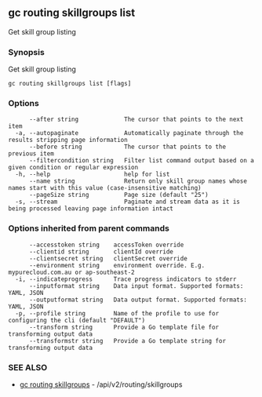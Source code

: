 ## gc routing skillgroups list

Get skill group listing

### Synopsis

Get skill group listing

```
gc routing skillgroups list [flags]
```

### Options

```
      --after string             The cursor that points to the next item
  -a, --autopaginate             Automatically paginate through the results stripping page information
      --before string            The cursor that points to the previous item
      --filtercondition string   Filter list command output based on a given condition or regular expression
  -h, --help                     help for list
      --name string              Return only skill group names whose names start with this value (case-insensitive matching)
      --pageSize string          Page size (default "25")
  -s, --stream                   Paginate and stream data as it is being processed leaving page information intact
```

### Options inherited from parent commands

```
      --accesstoken string    accessToken override
      --clientid string       clientId override
      --clientsecret string   clientSecret override
      --environment string    environment override. E.g. mypurecloud.com.au or ap-southeast-2
  -i, --indicateprogress      Trace progress indicators to stderr
      --inputformat string    Data input format. Supported formats: YAML, JSON
      --outputformat string   Data output format. Supported formats: YAML, JSON
  -p, --profile string        Name of the profile to use for configuring the cli (default "DEFAULT")
      --transform string      Provide a Go template file for transforming output data
      --transformstr string   Provide a Go template string for transforming output data
```

### SEE ALSO

* [gc routing skillgroups](gc_routing_skillgroups.html)	 - /api/v2/routing/skillgroups


